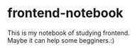 # frontend-notebook
This is my notebook of studying frontend.  
Maybe it can help some begginers.:)

